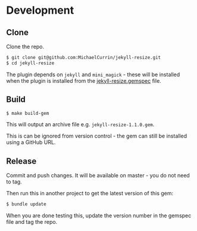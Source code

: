 # Development


## Clone

Clone the repo.

```sh
$ git clone git@github.com:MichaelCurrin/jekyll-resize.git
$ cd jekyll-resize
```

The plugin depends on `jekyll` and `mini_magick` - these will be installed when the plugin is installed from the [jekyll-resize.gemspec](../jekyll-resize.gemspec) file.


## Build

```sh
$ make build-gem
```

This will output an archive file e.g. `jekyll-resize-1.1.0.gem`.

This is can be ignored from version control - the gem can still be installed using a GitHub URL.


## Release

Commit and push changes. It will be available on master - you do not need to tag.

Then run this in another project to get the latest version of this gem:

```sh
$ bundle update
```

When you are done testing this, update the version number in the gemspec file and tag the repo.
